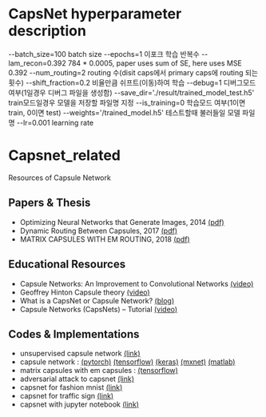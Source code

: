# CapsNet hyperparameter description
--batch_size=100 batch size
--epochs=1 이포크 학습 반복수
--lam_recon=0.392 784 * 0.0005, paper uses sum of SE, here uses MSE 0.392
--num_routing=2 routing 수(disit caps에서 primary caps에 routing 되는 횟수)
--shift_fraction=0.2 비율만큼 쉬프트(이동)하여 학습
--debug=1 디버그모드여부(1일경우 디버그 파일을 생성함)
--save_dir='./result/trained_model_test.h5' train모드일경우 모델을 저장할 파일명 지정
--is_training=0 학습모드 여부(1이면 train, 0이면 test)
--weights='/trained_model.h5' 테스트할때 불러들일 모델 파일명
--lr=0.001 learning rate


# Capsnet_related
Resources of Capsule Network

## Papers & Thesis
- Optimizing Neural Networks that Generate Images, 2014 [(pdf)](http://www.cs.toronto.edu/~tijmen/tijmen_thesis.pdf)
- Dynamic Routing Between Capsules, 2017 [(pdf)](https://arxiv.org/abs/1710.09829)
- MATRIX CAPSULES WITH EM ROUTING, 2018 [(pdf)](https://openreview.net/pdf?id=HJWLfGWRb)

## Educational Resources
- Capsule Networks: An Improvement to Convolutional Networks [(video)](https://www.youtube.com/watch?v=VKoLGnq15RM)
- Geoffrey Hinton Capsule theory [(video)](https://www.youtube.com/watch?v=6S1_WqE55UQ)
- What is a CapsNet or Capsule Network? [(blog)](https://hackernoon.com/what-is-a-capsnet-or-capsule-network-2bfbe48769cc)
- Capsule Networks (CapsNets) – Tutorial [(video)](https://www.youtube.com/watch?v=pPN8d0E3900)

## Codes & Implementations
- unsupervised capsule network [(link)](https://github.com/mrkulk/Unsupervised-Capsule-Network)
- capsule network : [(pytorch)](https://github.com/gram-ai/capsule-networks) [(tensorflow)](https://github.com/naturomics/CapsNet-Tensorflow) [(keras)](https://github.com/XifengGuo/CapsNet-Keras) [(mxnet)](https://github.com/Soonhwan-Kwon/capsnet.mxnet) [(matlab)](https://github.com/yechengxi/LightCapsNet)
- matrix capsules with em capsules : [(tensorflow)](https://github.com/www0wwwjs1/Matrix-Capsules-EM-Tensorflow)
- adversarial attack to capsnet [(link)](https://github.com/jaesik817/adv_attack_capsnet)
- capsnet for fashion mnist [(link)](https://github.com/XifengGuo/CapsNet-Fashion-MNIST)
- capsnet for traffic sign [(link)](https://github.com/thibo73800/capsnet-traffic-sign-classifier)
- capsnet with jupyter notebook [(link)](https://github.com/rrqq/CapsNet-tensorflow-jupyter)

